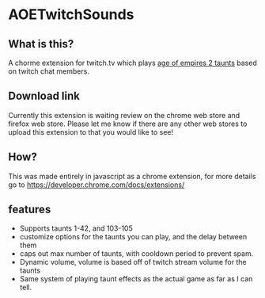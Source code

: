 # AOETwitchSounds

## What is this?
A chorme extension for twitch.tv which plays [age of empires 2 taunts](https://ageofempires.fandom.com/wiki/Taunts) based on twitch chat members.

## Download link
Currently this extension is waiting review on the chrome web store and firefox web store. Please let me know if there are any other web stores to upload this extension to that you would like to see!

## How?
This was made entirely in javascript as a chrome extension, for more details go to https://developer.chrome.com/docs/extensions/

## features
- Supports taunts 1-42, and 103-105
- customize options for the taunts you can play, and the delay between them
- caps out max number of taunts, with cooldown period to prevent spam.
- Dynamic volume, volume is based off of twitch stream volume for the taunts
- Same system of playing taunt effects as the actual game as far as I can tell.
